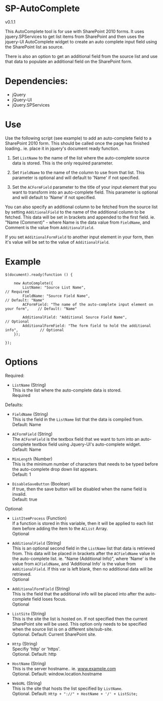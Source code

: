 # SP-AutoComplete 

v0.1.1

This AutoComplete tool is for use with SharePoint 2010 forms.  It uses jquery.SPServices to get list items from SharePoint
and then uses the jquery-UI AutoComplete widget to create an auto complete input field using the SharePoint list as source.

There is also an option to get an additional field from the source list and use that data to populate an additional field
on the SharePoint form.


# Dependencies: 

* jQuery
* jQuery-UI
* jQuery.SPServices


# Use

Use the following script (see example) to add an auto-complete field to a SharePoint 2010 form.  This should be called once the page has finished loading..  ie. place it in jquery's document ready function.

1. Set `ListName` to the name of the list where the auto-complete source data is stored.  This is the only required parameter.

2. Set `FieldName` to the name of the column to use from that list.  This parameter is optional and will default to 'Name' if not specified.

3. Set the `ACFormField` parameter to the title of your input element that you want to transform into an auto-complete field.  This parameter is optional and will default to 'Name' if not specified.

You can also specify an additional column to be fetched from the source list by setting `AdditionalField` to the name of the additional column to be fetched.
This data will be set in brackets and appended to the first field.  ie. "Name (Comment)" - where Name is the data value from `FieldName`, and Comment is the value from `AdditionalField`.

If you set `AdditionalFormField` to another input element in your form, then it's value will be set to the value of `AdditionalField`.


# Example
	 
	$(document).ready(function () {
		
		new AutoComplete({
			ListName: "Source List Name",												// Required
			FieldName: "Source Field Name",												// Default: "Name"
			ACFormField: "The name of the auto-complete input element on your form",	// Default: "Name"
			
			AdditionalField: "Additional Source Field Name",							// Optional
			AdditionalFormField: "The form field to hold the additional info",			// Optional
		});
	
	});



# Options

Required:

* `ListName` (String)  
This is the list where the auto-complete data is stored.  
Required


Defaults:
	
* `FieldName` (String)  
This is the field in the `ListName` list that the data is compiled from.  
Default: Name
	
* `ACFormField` (String)  
The `ACFormField` is the textbox field that we want to turn into an auto-complete textbox field using Jquery-UI's auto-complete widget.  
Default: Name
	
* `MinLength` (Number)  
This is the minimum number of characters that needs to be typed before the auto-complete drop down list appears.  
Default: 1
	
* `DisableSaveButton` (Boolean)  
If true, then the save button will be disabled when the name field is invalid.  
Default: true


Optional:
	
* `ListItemProcess` (Function)  
If a function is stored in this variable, then it will be applied to each list item before adding the item to the `ACList` Array.  
Optional

* `AdditionalField` (String)  
This is an optional second field in the `ListName` list that data is retrieved from.  This data will be placed in brackets after the `ACFieldName` value in the auto-complete list.  ie. "Name (Additional Info)", where 'Name' is the value from `ACFieldName`, and 'Additional Info' is the value from `AdditionalField`.  If this var is left blank, then no additional data will be retrieved.  
Optional
	
* `AdditionalFormField` (String)  
This is the field that the additional info will be placed into after the auto-complete field loses focus.  
Optional

* `ListSite` (String)  
This is the site the list is hosted on.  If not specified then the current SharePoint site will be used.  This option only needs to be specified when the source list is on a different site/sub-site.  
Optional.  Default: Current SharePoint site.

* `Http` (String)  
Specifiy 'http' or 'https'.  
Optional.  Default: http

* `HostName` (String)  
This is the server hostname.. ie. www.example.com  
Optional.  Default: window.location.hostname

* `WebURL` (String)  
This is the site that hosts the list specified by `ListName`.  
Optional.  Default: `Http + "://" + HostName + '/' + ListSite;`

